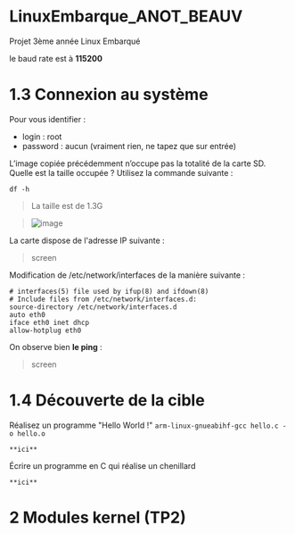 # LinuxEmbarque_ANOT_BEAUV
Projet 3ème année Linux Embarqué

le baud rate est à **115200**
# **1.3 Connexion au système**
Pour vous identifier :
  * login : root
  * password : aucun (vraiment rien, ne tapez que sur entrée)
    
L’image copiée précédemment n’occupe pas la totalité de la carte SD. 
Quelle est la taille occupée ? Utilisez la commande suivante :
```
df -h
```
> La taille est de 1.3G

> ![image](https://github.com/user-attachments/assets/eb16d2da-06b8-4309-a20d-f0d9bd283e2d)


La carte dispose de l'adresse IP suivante :
> screen

Modification de /etc/network/interfaces de la manière suivante :
```
# interfaces(5) file used by ifup(8) and ifdown(8)
# Include files from /etc/network/interfaces.d:
source-directory /etc/network/interfaces.d
auto eth0
iface eth0 inet dhcp
allow-hotplug eth0
```
On observe bien **le ping** : 
> screen

# **1.4 Découverte de la cible**

Réalisez un programme "Hello World !"
```arm-linux-gnueabihf-gcc hello.c -o hello.o```
```
**ici**
```

Écrire un programme en C qui réalise un chenillard
```
**ici**
```


# 2 Modules kernel (TP2)




